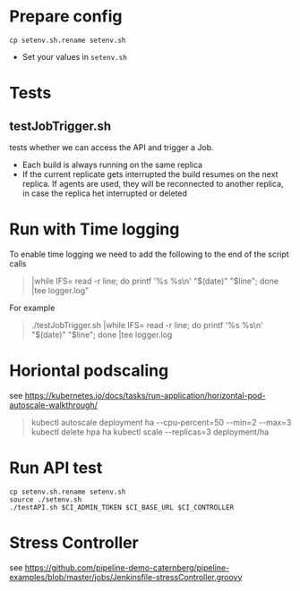 # Prepare config

```
cp setenv.sh.rename setenv.sh
```
* Set your values in `setenv.sh`

# Tests

## testJobTrigger.sh 

tests whether we can access the API and trigger a Job.
* Each build is always running on the same replica
* If the current replicate gets interrupted the build resumes on the next replica. If agents are used, they will be reconnected to another replica, in case the replica het interrupted or deleted


# Run with Time logging

To enable time logging we need to add the following to the end of the script calls 
>  |while IFS= read -r line; do printf '%s %s\n' "$(date)" "$line"; done |tee logger.log"

For example
> ./testJobTrigger.sh |while IFS= read -r line; do printf '%s %s\n' "$(date)" "$line"; done |tee logger.log


# Horiontal podscaling

see https://kubernetes.io/docs/tasks/run-application/horizontal-pod-autoscale-walkthrough/ 
> kubectl autoscale deployment ha  --cpu-percent=50 --min=2 --max=3
> kubectl delete hpa ha
> kubectl scale --replicas=3 deployment/ha

# Run API test

```
cp setenv.sh.rename setenv.sh
source ./setenv.sh
./testAPI.sh $CI_ADMIN_TOKEN $CI_BASE_URL $CI_CONTROLLER
```



# Stress Controller 

see https://github.com/pipeline-demo-caternberg/pipeline-examples/blob/master/jobs/Jenkinsfile-stressController.groovy